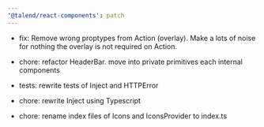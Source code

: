 ```yaml
---
'@talend/react-components': patch
---
```


- fix: Remove wrong proptypes from Action (overlay).
Make a lots of noise for nothing the overlay is not required on Action.

- chore: refactor HeaderBar. move into private primitives each internal components
- tests: rewrite tests of Inject and HTTPError
- chore: rewrite Inject using Typescript
- chore: rename index files of Icons and IconsProvider to index.ts

